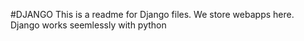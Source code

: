 #DJANGO
This is a readme for Django files.
We store webapps here. Django works seemlessly with python
